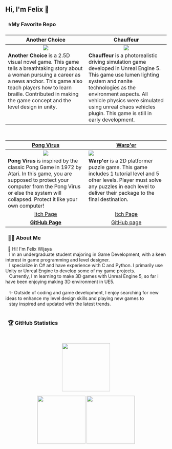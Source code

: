 Hi, I'm Felix 👋
---
### &nbsp; ⭐My Favorite Repo
<table align="center">
  <thead>
    <tr>
      <th width="50%" align="center">Another Choice</a></th>
      <th width="50%" align="center">Chauffeur</a></th>
    </tr>
  </thead>
  <tbody>
    <tr>
      <td align="center"><img src="https://github.com/Felixwijaya04/Felixwijaya04/blob/main/images/Gif_Another_Choice%20(1).gif"/></td>
      <td align="center"><img src="https://github.com/Felixwijaya04/Felixwijaya04/blob/main/images/Chauffeur%20video.gif"/></td>
    </tr>
    <tr>
      <td valign="text-top"><b>Another Choice </b>is a 2.5D visual novel game. This game tells a breathtaking story about a woman pursuing a career as a news anchor. This game also teach players how to learn braille. Contributed in making the game concept and the level design in unity.</td>
      <td valign="text-top"><b>Chauffeur </b>is a photorealistic driving simulation game developed in Unreal Engine 5. This game use lumen lighting system and nanite technologies as the environment aspects. All vehicle physics were simulated using unreal chaos vehicles plugin. This game is still in early development.</td>
    </tr>
  </tbody>
</table>
        
<br/>

<table align="center">
<thead>
  <tr>
    <th width="50%" align="center"><a href="https://github.com/Felixwijaya04/Pong-Virus">Pong Virus</a></th>
    <th width="50%" align="center"><a href="https://github.com/Felixwijaya04/Warp-er">Warp'er</a></th>
  </tr>
</thead>
<tbody>
  <tr>
    <td align="center"><img src="https://github.com/Felixwijaya04/Felixwijaya04/blob/main/images/PONG2D%202024-05-28%2000-24-56.gif"/></td>
    <td><img src="https://github.com/Felixwijaya04/Felixwijaya04/blob/main/images/Warper%20Game%202024-06-22%2007-00-34.gif"/></td>
  </tr>
  <tr>
    <td valign="text-top"><b>Pong Virus</b> is inspired by the classic Pong Game in 1972 by Atari. In this game, you are supposed to protect your computer from the Pong Virus or else the system will collapsed. Protect it like your own computer!</td>
    <td valign="text-top"><b>Warp'er</b> is a 2D platformer puzzle game. This game includes 1 tutorial level and 5 other levels. Player must solve any puzzles in each level to deliver their package to the final destination.</td>
  </tr>
  <tr>
    <td align="center"><a href="https://felixde-cat.itch.io/pong-virus">Itch Page</td>
    <td align="center"><a href="https://felixde-cat.itch.io/warper">Itch Page</td>
  </tr>
  <tr>
    <td align="center"><a href="https://github.com/Felixwijaya04/Pong-Virus"><b>GitHub Page</b></td>
    <td align="center"><a href="https://github.com/Felixwijaya04/Warp-er">GitHub page</td>
  </tr>
</tbody>
</table>   

        
### &nbsp; 🕵🏻 About Me

&nbsp;&nbsp;👋 Hi! I'm Felix Wijaya <br>&nbsp;&nbsp;  I'm an undergraduate student majoring in Game Development, with a keen interest in game programming and level designer. <br>&nbsp;&nbsp; I specialize in C# and have experience with C and Python. I primarily use Unity or Unreal Engine to develop some of my game projects.<br>&nbsp;&nbsp; Currently, I'm learning to make 3D games with Unreal Engine 5, so far i have been enjoying making 3D environment in UE5.<br><br>&nbsp;&nbsp; ✨ Outside of coding and game development, I enjoy searching for new ideas to enhance my level design skills and playing new games to<br>&nbsp;&nbsp; stay inspired and updated with the latest trends.<br><br>

### &nbsp; 🏆 GitHub Statistics

  <br/>
    <p align="center">
        <img height="150px" src="https://github-readme-streak-stats.herokuapp.com/?user=Felixwijaya04&theme=nightowl&hide_border=true" />
    </p>
    <p align="center">
        <img height="150px" src="https://github-readme-stats.vercel.app/api?username=Felixwijaya04&theme=nightowl&hide_border=true&include_all_commits=true&count_private=true" /> <img height="150px" src="https://github-readme-stats.vercel.app/api/top-langs/?username=Felixwijaya04&theme=nightowl&hide_border=true&include_all_commits=true&count_private=true&layout=compact" />
    </p>





